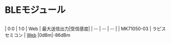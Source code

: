 # BLEモジュール

##

| 0:0 | 1:0 | Web | 最大送信出力|受信感度|
| -- | -- | -- |
| MK71050-03 | ラピスセミコン | [Web](http://www.lapis-semi.com/jp/semicon/telecom/landing/mk71050-03.html) |0dBm|-86dBm
